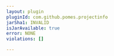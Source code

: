 ```yaml
---
layout: plugin
pluginId: com.github.pomes.projectinfo
jarSha1: INVALID
isJarAvailable: true
error: NONE
violations: []

---
```

